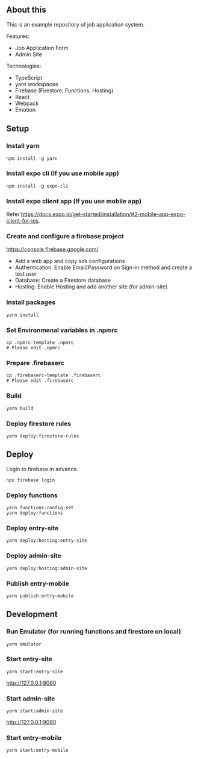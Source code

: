
## About this

This is an example repository of job application system.

Features:
- Job Application Form
- Admin Site


Technologies:
- TypeScript
- yarn workspaces
- Firebase (Firestore, Functions, Hosting)
- React
- Webpack
- Emotion


## Setup

### Install yarn

```
npm install -g yarn
```

### Install expo cli (If you use mobile app)

```
npm install -g expo-cli
```

### Install expo client app (If you use mobile app)

Refer https://docs.expo.io/get-started/installation/#2-mobile-app-expo-client-for-ios.


### Create and configure a firebase project

https://console.firebase.google.com/

- Add a web app and copy sdk configurations
- Authentication: Enable Email/Password on Sign-in method and create a test user
- Database: Create a Firestore database
- Hosting: Enable Hosting and add another site (for admin-site)

### Install packages

```
yarn install
```

### Set Environmenal variables in .npmrc

```
cp .npmrc-template .npmrc
# Please edit .npmrc
```

### Prepare .firebaserc

```
cp .firebaserc-template .firebaserc
# Please edit .firebaserc
```


### Build

```
yarn build
```

### Deploy firestore rules


```
yarn deploy:firestore-rules
```

## Deploy


Login to firebase in advance.

```
npx firebase login
```

### Deploy functions

```
yarn functions:config:set
yarn deploy:functions
```

### Deploy entry-site

```
yarn deploy:hosting:entry-site
```

### Deploy admin-site

```
yarn deploy:hosting:admin-site
```

### Publish entry-mobile

```
yarn publish:entry-mobile
```



## Development

### Run Emulator (for running functions and firestore on local)

```
yarn emulator
```

### Start entry-site

```
yarn start:entry-site
```

http://127.0.0.1:8080

### Start admin-site

```
yarn start:admin-site
```

http://127.0.0.1:9080

### Start entry-mobile


```
yarn start:entry-mobile
```

